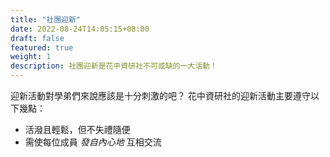 ```yaml
---
title: "社團迎新"
date: 2022-08-24T14:05:15+08:00
draft: false
featured: true
weight: 1
description: 社團迎新是花中資研社不可或缺的一大活動！
---
```


迎新活動對學弟們來說應該是十分刺激的吧？
花中資研社的迎新活動主要遵守以下幾點：

- 活潑且輕鬆，但不失禮隨便
- 需使每位成員 _發自內心地_ 互相交流
